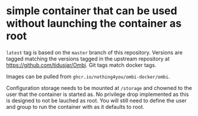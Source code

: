 # simple container that can be used without launching the container as root

`latest` tag is based on the `master` branch of this repository.
Versions are tagged matching the versions tagged in the upstream repository at https://github.com/tidusjar/Ombi.
Git tags match docker tags.

Images can be pulled from `ghcr.io/nothing4you/ombi-docker/ombi`.

Configuration storage needs to be mounted at `/storage` and chowned to the user that the container is started as.
No privilege drop implemented as this is designed to not be lauched as root.
You will still need to define the user and group to run the container with as it defaults to root.
